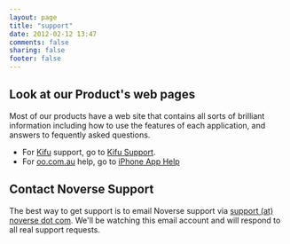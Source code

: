 ```yaml
---
layout: page
title: "support"
date: 2012-02-12 13:47
comments: false
sharing: false
footer: false
---
```


## Look at our Product's web pages

Most of our products have a web site that contains all sorts of brilliant information including how to use the features of each application, and answers to fequently asked questions.

* For [Kifu](http://www.kifuapp.com) support, go to [Kifu Support](http://www.kifuapp.com/support).
* For [oo.com.au](http://www.oo.com.au) help, go to [iPhone App Help](http://www.oo.com.au/iphone-app-help/)

## Contact Noverse Support

The best way to get support is to email Noverse support via [support (at) noverse dot com](mailto:support@noverse.com). We'll be watching this email account and will respond to all real support requests.

